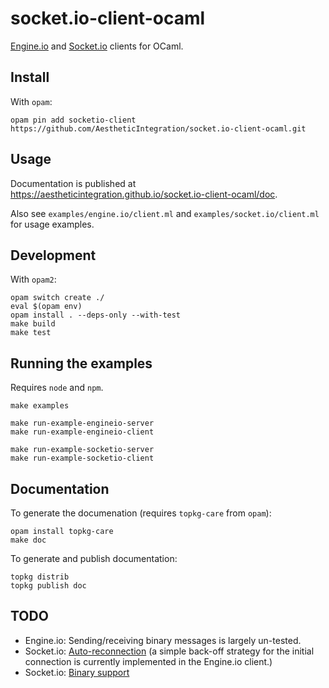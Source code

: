 socket.io-client-ocaml
======================

[Engine.io][1] and [Socket.io][2] clients for OCaml.

[1]: https://github.com/socketio/engine.io-protocol
[2]: https://github.com/socketio/socket.io-protocol

## Install

With `opam`:

```
opam pin add socketio-client https://github.com/AestheticIntegration/socket.io-client-ocaml.git
```

## Usage

Documentation is published at https://aestheticintegration.github.io/socket.io-client-ocaml/doc.

Also see `examples/engine.io/client.ml` and `examples/socket.io/client.ml` for
usage examples.

## Development

With `opam2`:

```
opam switch create ./
eval $(opam env)
opam install . --deps-only --with-test
make build
make test
```

## Running the examples

Requires `node` and `npm`.

```
make examples

make run-example-engineio-server
make run-example-engineio-client

make run-example-socketio-server
make run-example-socketio-client
```

## Documentation

To generate the documenation (requires `topkg-care` from `opam`):

```
opam install topkg-care
make doc
```

To generate and publish documentation:

```
topkg distrib
topkg publish doc
```

## TODO

- Engine.io: Sending/receiving binary messages is largely un-tested.
- Socket.io: [Auto-reconnection][3] (a simple back-off strategy for the initial
  connection is currently implemented in the Engine.io client.)
- Socket.io: [Binary support][4]

[3]: https://github.com/socketio/socket.io#auto-reconnection-support
[4]: https://github.com/socketio/socket.io#binary-support
